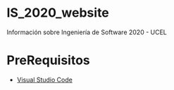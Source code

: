 # IS_2020_website
Información sobre Ingeniería de Software 2020 - UCEL 


# PreRequisitos
* [Visual Studio Code](https://code.visualstudio.com/)
